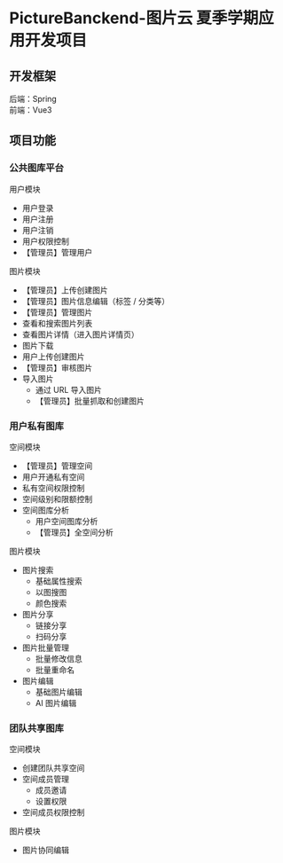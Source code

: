 # PictureBanckend-图片云 夏季学期应用开发项目
## 开发框架
后端：Spring  
前端：Vue3
## 项目功能
### 公共图库平台
用户模块
- 用户登录
- 用户注册
- 用户注销
- 用户权限控制
- 【管理员】管理用户
  
图片模块
- 【管理员】上传创建图片
- 【管理员】图片信息编辑（标签 / 分类等）
- 【管理员】管理图片
- 查看和搜索图片列表
- 查看图片详情（进入图片详情页）
- 图片下载
- 用户上传创建图片
- 【管理员】审核图片
- 导入图片
  - 通过 URL 导入图片
  - 【管理员】批量抓取和创建图片   
### 用户私有图库
空间模块
- 【管理员】管理空间
- 用户开通私有空间
- 私有空间权限控制
- 空间级别和限额控制
- 空间图库分析
  - 用户空间图库分析
  - 【管理员】全空间分析

图片模块
- 图片搜索
  - 基础属性搜索
  - 以图搜图
  - 颜色搜索
- 图片分享
  - 链接分享
  - 扫码分享
- 图片批量管理
  - 批量修改信息
  - 批量重命名
- 图片编辑
  - 基础图片编辑
  - AI 图片编辑
### 团队共享图库
空间模块
- 创建团队共享空间
- 空间成员管理
  - 成员邀请
  - 设置权限
- 空间成员权限控制

图片模块
- 图片协同编辑 
